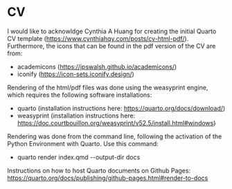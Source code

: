 # CV
 
I would like to acknowldge Cynthia A Huang for creating the initial Quarto CV template (https://www.cynthiahqy.com/posts/cv-html-pdf/). Furthermore, the icons that can be found in the pdf version of the CV are from:

* academicons (https://jpswalsh.github.io/academicons/)
* iconify (https://icon-sets.iconify.design/)



Rendering of the html/pdf files was done using the weasyprint engine, which requires the following software installations:

* quarto (installation instructions here: https://quarto.org/docs/download/)
* weasyprint (installation instructions here: https://doc.courtbouillon.org/weasyprint/v52.5/install.html#windows)


Rendering was done from the command line, following the activation of the Python Environment with Quarto. Use this command:
* quarto render index.qmd --output-dir docs

Instructions on how to host Quarto documents on Github Pages:
https://quarto.org/docs/publishing/github-pages.html#render-to-docs